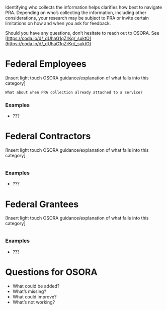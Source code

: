 Identifying who collects the information helps clarifies how best to navigate PRA.  Depending on who’s collecting the information, including other considerations, your research may be subject to PRA or invite certain limitations on how and when you ask for feedback. 

Should you have any questions, don’t hesitate to reach out to OSORA. See [https://coda.io/d/_dUhaG1qZrKq/_suktO](https://coda.io/d/_dUhaG1qZrKq/_suktO)

# Federal Employees

[Insert light touch OSORA guidance/explanation of what falls into this category]

```
What about when PRA collection already attached to a service?
```

### Examples

- ???

# Federal Contractors

[Insert light touch OSORA guidance/explanation of what falls into this category]

```

```

### Examples

- ???



# Federal Grantees

[Insert light touch OSORA guidance/explanation of what falls into this category]

```

```

### Examples

- ???



# **Questions for OSORA**

- What could be added?
- What’s missing?
- What could improve?
- What’s not working?

